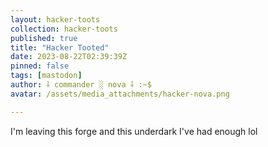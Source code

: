 ```yaml
---
layout: hacker-toots
collection: hacker-toots
published: true
title: "Hacker Tooted"
date: 2023-08-22T02:39:39Z
pinned: false
tags: [mastodon]
author: ⸸ commander ░ nova ⸸ :~$
avatar: /assets/media_attachments/hacker-nova.png

---
```


<p>I&#39;m leaving this forge and this underdark I&#39;ve had enough lol</p>



